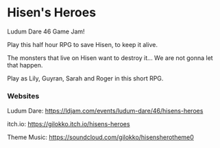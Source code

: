 # Hisen's Heroes
Ludum Dare 46 Game Jam!

Play this half hour RPG to save Hisen, to keep it alive.

The monsters that live on Hisen want to destroy it... We are not gonna let that happen.

Play as Lily, Guyran, Sarah and Roger in this short RPG.


### Websites
Ludum Dare: https://ldjam.com/events/ludum-dare/46/hisens-heroes

itch.io: https://gilokko.itch.io/hisens-heroes

Theme Music: https://soundcloud.com/gilokko/hisensherotheme0
